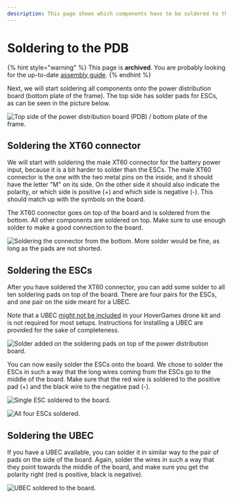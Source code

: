 ```yaml
---
description: This page shows which components have to be soldered to the PDB.
---
```


# Soldering to the PDB

{% hint style="warning" %}
This page is **archived**. You are probably looking for the up-to-date [assembly guide](../../userguide/assembly/).
{% endhint %}

Next, we will start soldering all components onto the power distribution board \(bottom plate of the frame\). The top side has solder pads for ESCs, as can be seen in the picture below.

![Top side of the power distribution board \(PDB\) / bottom plate of the frame.](../../.gitbook/assets/pdb.jpg)

## Soldering the XT60 connector

We will start with soldering the male XT60 connector for the battery power input, because it is a bit harder to solder than the ESCs. The male XT60 connector is the one with the two metal pins on the inside, and it should have the letter "M" on its side. On the other side it should also indicate the polarity, or which side is positive \(+\) and which side is negative \(-\). This should match up with the symbols on the board.

The XT60 connector goes on top of the board and is soldered from the bottom. All other components are soldered on top. Make sure to use enough solder to make a good connection to the board.

![Soldering the connector from the bottom. More solder would be fine, as long as the pads are not shorted.](../../.gitbook/assets/pdb-xt60.jpg)

## Soldering the ESCs

After you have soldered the XT60 connector, you can add some solder to all ten soldering pads on top of the board. There are four pairs for the ESCs, and one pair on the side meant for a UBEC. 

Note that a UBEC [might not be included](../../userguide/getting-started/not-included-items.md) in your HoverGames drone kit and is not required for most setups. Instructions for installing a UBEC are provided for the sake of completeness.

![Solder added on the soldering pads on top of the power distribution board.](../../.gitbook/assets/pdb-solder.jpg)

You can now easily solder the ESCs onto the board. We chose to solder the ESCs in such a way that the long wires coming from the ESCs go to the middle of the board. Make sure that the red wire is soldered to the positive pad \(+\) and the black wire to the negative pad \(-\).

![Single ESC soldered to the board.](../../.gitbook/assets/pdb-esc.jpg)

![All four ESCs soldered.](../../.gitbook/assets/pdb-allescs.jpg)

## Soldering the UBEC

If you have a UBEC available, you can solder it in similar way to the pair of pads on the side of the board. Again, solder the wires in such a way that they point towards the middle of the board, and make sure you get the polarity right \(red is positive, black is negative\).

![UBEC soldered to the board.](../../.gitbook/assets/pdb-ubec.jpg)

